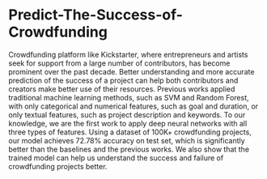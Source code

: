 # Predict-The-Success-of-Crowdfunding
Crowdfunding platform like Kickstarter, where entrepreneurs and artists seek for support from a large number of contributors, has become prominent over the past decade. Better understanding and more accurate prediction of the success of a project can help both contributors and creators make better use of their resources. Previous works applied traditional machine learning methods, such as SVM and Random Forest, with only categorical and numerical features, such as goal and duration, or only textual features, such as project description and keywords. To our knowledge, we are the first work to apply deep neural networks with all three types of features. Using a dataset of 100K+ crowdfunding projects, our model achieves 72.78\% accuracy on test set, which is significantly better than the baselines and the previous works. We also show that the trained model can help us understand the success and failure of crowdfunding projects better.
